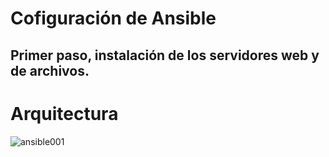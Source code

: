 # Cofiguración de Ansible

## Primer paso, instalación de los servidores web y de archivos.

# Arquitectura


![ansible001](https://user-images.githubusercontent.com/21178320/32872325-1fa3c8a8-ca54-11e7-8e17-631f075b1dca.png)
